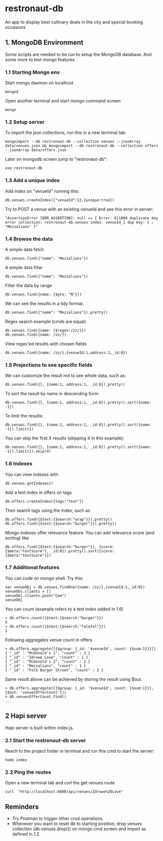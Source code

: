 # restronaut-db
An app to display best cullinary deals in the city and special booking occasions

## 1. MongoDB Environment
Some scripts are needed to be run to setup the MongoDB database. And some more to test mongo features.

### 1.1 Starting Mongo env
Start mongo daemon on localhost
```
mongod
```

Open another terminal and start mongo command screen
```
mongo
```

### 1.2 Setup server
To import the json collections, run this in a new terminal tab:
```
mongoimport --db restronaut-db --collection venues --jsonArray data/venues.json && mongoimport --db restronaut-db --collection offers --jsonArray data/offers.json
```

Later on mongodb screen jump to "restronaut-db":
```
use restronaut-db
```

### 1.3 Add a unique index
Add index on "venueId" running this:
```
db.venues.createIndex({"venueId":1},{unique:true})
```

Try to POST a venue with an existing venueId and see this error in server:
```
"AssertionError [ERR_ASSERTION]: null == { Error: E11000 duplicate key error collection: restronaut-db.venues index: venueId_1 dup key: { : "Mezzalians" }"
```

### 1.4 Browse the data
A simple data fetch
```
db.venues.find({"name": "Mezzalians"})
```

A simple data filter
```
db.venues.find({"name": "Mezzalians"})
```

Filter the data by range
```
db.venues.find({name: {$gte: "N"}})
```

We can see the results in a tidy format.
```
db.venues.find({"name": "Mezzalians"}).pretty()
```

Regex search example (cmds are equal)
```
db.venues.find({name: {$regex:/zz/}})
db.venues.find({name: /zz/})
```

View regex'ed results with chosen fields
```
db.venues.find({name: /zz/},{venueId:1,address:1,_id:0})
```

### 1.5 Projections to see specific fields
We can customize the result not to see whole data, such as:
```
db.venues.find({}, {name:1, address:1, _id:0}).pretty()
```

To sort the result by name in descending form:
```
db.venues.find({}, {name:1, address:1, _id:0}).pretty().sort({name: -1})
```

To limit the results:
```
db.venues.find({}, {name:1, address:1, _id:0}).pretty().sort({name: -1}).limit(1)
```

You can skip the first X results (skipping 4 in this example):
```
db.venues.find({}, {name:1, address:1, _id:0}).pretty().sort({name: -1}).limit(1).skip(4)
```

### 1.6 Indexes
You can view indexes with
```
db.venues.getIndexes()
```

Add a text index in offers on tags
```
db.offers.createIndex({tags:"text"})
```

Then search tags using the index, such as
```
db.offers.find({$text:{$search:"wrap"}}).pretty()
db.offers.find({$text:{$search:"burger"}}).pretty()
```

Mongo indexes offer relevance feature. You can add relevance score (and sorting) like
```
db.offers.find({$text:{$search:"burger"}}, {score: {$meta:"textScore"}, _id:0}).pretty().sort({score: {$meta:"textScore"}})
```

### 1.7 Additional features
You can code on mongo shell. Try this:
```
var venueObj = db.venues.findOne({name: /zz/},{venueId:1,_id:0})
venueObj.clients = []
venueObj.clients.push("Cem")
venueObj
```

You can count (example refers to a text index added in 1.6)
```
> db.offers.count({$text:{$search:"burger"}})
5
> db.offers.count({$text:{$search:"falafel"}})
1
```

Following aggregates venue count in offers
```
> db.offers.aggregate([{$group: {_id: '$venueId', count: {$sum:1}}}])
{ "_id" : "McDonald's 1", "count" : 2 }
{ "_id" : "Zdrowe Love", "count" : 1 }
{ "_id" : "McDonald's 2", "count" : 2 }
{ "_id" : "Mezzalians", "count" : 1 }
{ "_id" : "Folk Burger Street", "count" : 2 }
```

Same result above can be achieved by storing the result using $out.
```
> db.offers.aggregate([{$group: {_id: '$venueId', count: {$sum:1}}}, {$out: 'venuesOfferCount'}])
> db.venuesOfferCount.find()
...
```

## 2 Hapi server
Hapi server is built within index.js.

### 2.1 Start the restronaut-db server
Reach to the project folder in terminal and run this cmd to start the server:
```
node index
```

### 2.2 Ping the routes
Open a new terminal tab and curl the get venues route
```
curl  "http://localhost:8080/api/venues/Zdrowe%20Love"
```

## Reminders
* Try Postman to trigger other crud operations.
* Whenever you want to reset db to starting position, drop venues collection (db.venues.drop()) on mongo cmd screen and import as defined in 1.2.